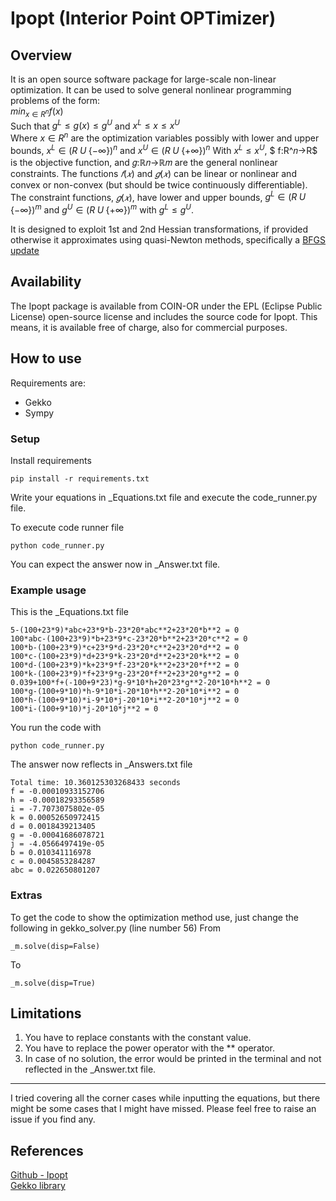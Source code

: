 # Ipopt (Interior Point OPTimizer)
## Overview
It is an open source software package for large-scale non-linear optimization. It can be used to solve general nonlinear programming problems of the form:
<br>
$min_{x \in R^n} f(x)$
<br>
Such that
$g^L \leq g(x) \leq g^U$
and
$x^L \leq x \leq x^U$
<br>
Where $x\in R^n$ are the optimization variables possibly with lower and upper bounds, $x^L \in (R \; U \; \{-\infty \})^n$ and $x^U \in (R \; U \; \{+\infty \})^n$ 
With $x^L \leq x^U$, $ f:R^𝑛→R$ is the objective function, and 𝑔:ℝ𝑛→ℝ𝑚 are the general nonlinear constraints. 
The functions $𝑓(𝑥)$ and $𝑔(𝑥)$ can be linear or nonlinear and convex or non-convex (but should be twice continuously differentiable). 
The constraint functions, $𝑔(𝑥)$, have lower and upper bounds, $g^L \in (R \; U \; \{-\infty \})^m$ and $g^U \in (R \; U \; \{+\infty \})^m$  with $g^L \leq g^U$.

It is designed to exploit 1st and 2nd Hessian transformations, if provided otherwise it approximates using quasi-Newton methods, specifically a [BFGS update](https://en.wikipedia.org/wiki/Broyden–Fletcher–Goldfarb–Shanno_algorithm)

## Availability

The Ipopt package is available from COIN-OR under the EPL (Eclipse Public License) open-source license and includes the source code for Ipopt. This means, it is available free of charge, also for commercial purposes. 

## How to use
Requirements are:
- Gekko
- Sympy
### Setup
Install requirements 
```
pip install -r requirements.txt
```
Write your equations in _Equations.txt file and execute the code_runner.py file.

To execute code runner file
```
python code_runner.py
```
You can expect the answer now in _Answer.txt file.

### Example usage
This is the _Equations.txt file
```
5-(100+23*9)*abc+23*9*b-23*20*abc**2+23*20*b**2 = 0
100*abc-(100+23*9)*b+23*9*c-23*20*b**2+23*20*c**2 = 0
100*b-(100+23*9)*c+23*9*d-23*20*c**2+23*20*d**2 = 0
100*c-(100+23*9)*d+23*9*k-23*20*d**2+23*20*k**2 = 0
100*d-(100+23*9)*k+23*9*f-23*20*k**2+23*20*f**2 = 0
100*k-(100+23*9)*f+23*9*g-23*20*f**2+23*20*g**2 = 0
0.039+100*f+(-100+9*23)*g-9*10*h+20*23*g**2-20*10*h**2 = 0
100*g-(100+9*10)*h-9*10*i-20*10*h**2-20*10*i**2 = 0
100*h-(100+9*10)*i-9*10*j-20*10*i**2-20*10*j**2 = 0
100*i-(100+9*10)*j-20*10*j**2 = 0
```
You run the code with
```
python code_runner.py
```
The answer now reflects in _Answers.txt file
```
Total time: 10.360125303268433 seconds
f = -0.00010933152706
h = -0.00018293356589
i = -7.7073075802e-05
k = 0.00052650972415
d = 0.0018439213405
g = -0.00041686078721
j = -4.0566497419e-05
b = 0.010341116978
c = 0.0045853284287
abc = 0.022650801207
```
### Extras
To get the code to show the optimization method use, just change the following in gekko_solver.py (line number 56)
From
```
_m.solve(disp=False)
```
To
```
_m.solve(disp=True)
```

## Limitations
1. You have to replace constants with the constant value.
2. You have to replace the power operator with the ** operator.
3. In case of no solution, the error would be printed in the terminal and not reflected in the _Answer.txt file.
<hr>
I tried covering all the corner cases while inputting the equations, but there might be some cases that I might have missed. Please feel free to raise an issue if you find any.

## References
[Github - Ipopt](https://coin-or.github.io/Ipopt/)  
[Gekko library](https://gekko.readthedocs.io)